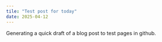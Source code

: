 ```yaml
---
tile: "Test post for today"
date: 2025-04-12
---
```

Generating a quick draft of a blog post to test pages in github.
